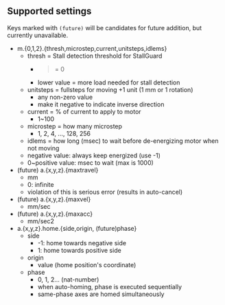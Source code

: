 
## Supported settings
Keys marked with `(future)` will be candidates for future addition,
but currently unavailable.

* m.{0,1,2}.{thresh,microstep,current,unitsteps,idlems}
	* thresh = Stall detection threshold for StallGuard
	    * >= 0
		* lower value = more load needed for stall detection
	* unitsteps = fullsteps for moving +1 unit (1 mm or 1 rotation)
		* any non-zero value
		* make it negative to indicate inverse direction
	* current = % of current to apply to motor
	   * 1~100
	* microstep = how many microstep
	   * 1, 2, 4, ..., 128, 256
	* idlems = how long (msec) to wait before de-energizing motor when not moving
	* negative value: always keep energized (use -1)
	* 0~positive value: msec to wait (max is 1000)
* (future) a.{x,y,z}.{maxtravel}
	* mm
	* 0: infinite
	* violation of this is serious error (results in auto-cancel)
* (future) a.{x,y,z}.{maxvel}
	* mm/sec
* (future) a.{x,y,z}.{maxacc}
	* mm/sec2
* a.{x,y,z}.home.{side,origin, (future)phase}
	* side
		* -1: home towards negative side
		* 1: home towards positive side
	* origin
		* value (home position's coordinate)
	* phase
		* 0, 1, 2... (nat-number)
		* when auto-homing, phase is executed sequentially
		* same-phase axes are homed simultaneously
